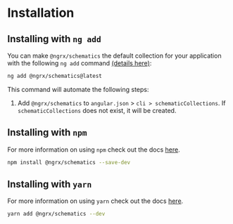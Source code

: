 # Installation

## Installing with `ng add`

You can make `@ngrx/schematics` the default collection for your application with the following `ng add` command <a href="https://angular.io/cli/add" target="_blank">(details here)</a>:

```sh
ng add @ngrx/schematics@latest
```

This command will automate the following steps:

1. Add `@ngrx/schematics` to `angular.json` > `cli > schematicCollections`. If `schematicCollections` does not exist, it will be created.

## Installing with `npm`

For more information on using `npm` check out the docs <a href="https://docs.npmjs.com/cli/install" target="_blank">here</a>.

```sh
npm install @ngrx/schematics --save-dev
```

## Installing with `yarn`

For more information on using `yarn` check out the docs <a href="https://yarnpkg.com/getting-started/usage#installing-all-the-dependencies" target="_blank">here</a>.

```sh
yarn add @ngrx/schematics --dev
```
